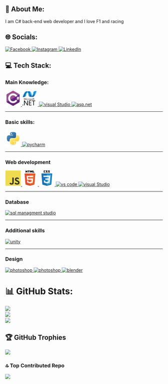 <h2>💫 About Me:</h2>
  <p>I am C# back-end web developer and I love F1 and racing</p>
  <section>
      <h2>🌐 Socials:</h2>
      <a href="https://facebook.com/stoyan.peev.520" target="_blank" rel="noreferrer">
          <img src="https://upload.wikimedia.org/wikipedia/en/thumb/0/04/Facebook_f_logo_%282021%29.svg/512px-Facebook_f_logo_%282021%29.svg.png?20210818083032" alt="Facebook" width="50" height="50"/>
      </a>
      <a href="https://instagram.com/_stoyan.peev.520_" target="_blank" rel="noreferrer">
          <img src="https://upload.wikimedia.org/wikipedia/commons/thumb/e/e7/Instagram_logo_2016.svg/132px-Instagram_logo_2016.svg.png?20210403190622" alt="Instagram" width="50" height="50"/>
      </a>
      <a href="https://linkedin.com/in/stoyan-peev-7777bb285" target="_blank" rel="noreferrer">
          <img src="https://upload.wikimedia.org/wikipedia/commons/thumb/8/81/LinkedIn_icon.svg/72px-LinkedIn_icon.svg.png?20210220164014" alt="LinkedIn" width="50" height="50"/>
      </a>
  </section>
  <h2>💻 Tech Stack:</h2>
  <div>
      <h3>Main Knowledge:</h3>
      <div>
          <a href="https://www.w3schools.com/cs/" target="_blank" rel="noreferrer"> 
              <img src="https://raw.githubusercontent.com/devicons/devicon/master/icons/csharp/csharp-original.svg" alt="csharp" width="50" height="50"/>
          </a>     
          <a href="https://dotnet.microsoft.com/" target="_blank" rel="noreferrer"> 
              <img src="https://raw.githubusercontent.com/devicons/devicon/master/icons/dot-net/dot-net-original-wordmark.svg" alt="dotnet" width="50"height="50"/>
          </a>
          <a href="https://visualstudio.microsoft.com/vs/" target="_blank" rel="noreferrer">
              <img src="https://upload.wikimedia.org/wikipedia/commons/thumb/2/2c/Visual_Studio_Icon_2022.svg/1024px-Visual_Studio_Icon_2022.svg.png?20221004110509" alt="visual Studio" height="50" width="50">
          </a>
        <a href="https://encrypted-tbn0.gstatic.com/images?q=tbn:ANd9GcTM-te3cOf127nhnfo3CACQzL-0rQlZlOawhruY3O7VD2AH77Yk1ynU7UHW_YfEcW84fmc&usqp=CAU" target="_blank" rel="noreferrer">
              <img src="https://encrypted-tbn0.gstatic.com/images?q=tbn:ANd9GcTM-te3cOf127nhnfo3CACQzL-0rQlZlOawhruY3O7VD2AH77Yk1ynU7UHW_YfEcW84fmc&usqp=CAU" alt="asp.net" height="50" width="50">
          </a>
      </div>
      <hr color="white">
      <h3>Basic skills:</h3>
      <div>
          <a href="https://www.python.org" target="_blank" rel="noreferrer"> 
              <img src="https://raw.githubusercontent.com/devicons/devicon/master/icons/python/python-original.svg" alt="python" width="50" height="50"/>
          </a>
          <a href="https://www.jetbrains.com/pycharm/" target="_blank" rel="noreferrer">
              <img src="https://upload.wikimedia.org/wikipedia/commons/thumb/1/1d/PyCharm_Icon.svg/512px-PyCharm_Icon.svg.png?20200803065702" alt="pycharm" width="50" height="50">
          </a>
      </div>
      <hr color="white">
      <h3>Web development</h3>
      <div>
          <a href="https://developer.mozilla.org/en-US/docs/Web/JavaScript" target="_blank" rel="noreferrer">
              <img src="https://raw.githubusercontent.com/devicons/devicon/master/icons/javascript/javascript-original.svg" alt="javascript" width="50" height="50"/>
          </a>
          <a href="https://www.w3.org/html/" target="_blank" rel="noreferrer">
              <img src="https://raw.githubusercontent.com/devicons/devicon/master/icons/html5/html5-original-wordmark.svg" alt="html5" width="50" height="50"/>
          </a>
          <a href="https://www.w3schools.com/css/" target="_blank" rel="noreferrer">
              <img src="https://raw.githubusercontent.com/devicons/devicon/master/icons/css3/css3-original-wordmark.svg" alt="css3" width="50" height="50"/>
          </a> 
          <a href="https://code.visualstudio.com/" target="_blank" rel="noreferrer">
              <img src="https://upload.wikimedia.org/wikipedia/commons/thumb/9/9a/Visual_Studio_Code_1.35_icon.svg/512px-Visual_Studio_Code_1.35_icon.svg.png?20210804221519" alt="vs code" width="50" height="50"/>
          </a>
        <a href="https://upload.wikimedia.org/wikipedia/commons/thumb/b/b2/Bootstrap_logo.svg/800px-Bootstrap_logo.svg.png" target="_blank" rel="noreferrer">
              <img src="https://upload.wikimedia.org/wikipedia/commons/thumb/b/b2/Bootstrap_logo.svg/800px-Bootstrap_logo.svg.png" alt="visual Studio" height="50" width="50">
          </a>
      </div>
      <hr color="white">
      <h3>Database</h3>
      <div>
          <a href="https://learn.microsoft.com/en-us/sql/ssms/download-sql-server-management-studio-ssms?view=sql-server-ver16" target="_blank" rel="noreferrer">
              <img src="https://cdn.worldvectorlogo.com/logos/microsoft-sql-server-1.svg" alt="sql managment studio" width="50" height="50"/>
          </a>
      </div>
      <hr color="white">
      <h3>Additional skills</h3>
      <div>
          <a href="https://unity.com/" target="_blank" rel="noreferrer">
              <img src="https://upload.vectorlogo.zone/logos/unity3d/images/33965117-e670-4b9a-88ef-084ee868bbf8.svg" alt="unity" width="50" height="50"/>
          </a>
      </div>
      <hr color="white">
      <h3>Design</h3>
      <div>
          <a href="https://www.photoshop.com/en" target="_blank" rel="noreferrer">
              <img src="https://upload.wikimedia.org/wikipedia/commons/thumb/a/af/Adobe_Photoshop_CC_icon.svg/512px-Adobe_Photoshop_CC_icon.svg.png?20200616073617" alt="photoshop" width="50" height="50"/> 
          </a>
          <a href="https://helpx.adobe.com/illustrator/using/whats-new.html" target="_blank" rel="noreferrer">
              <img src="https://upload.wikimedia.org/wikipedia/commons/thumb/f/fb/Adobe_Illustrator_CC_icon.svg/512px-Adobe_Illustrator_CC_icon.svg.png?20220814183839" alt="photoshop" width="50" height="50"/> 
          </a>
          <a href="https://www.blender.org/" target="_blank" rel="noreferrer">
              <img src="https://upload.wikimedia.org/wikipedia/commons/thumb/0/0c/Blender_logo_no_text.svg/120px-Blender_logo_no_text.svg.png" alt="blender" width="50" height="50"/>
          </a> 
      </div>
  </div>

  # 📊 GitHub Stats:
  ![](https://github-readme-stats.vercel.app/api?username=sspeev&theme=dark&hide_border=true&include_all_commits=false&count_private=false)<br/>
  ![](https://github-readme-streak-stats.herokuapp.com/?user=sspeev&theme=dark&hide_border=true)<br/>
  ![](https://github-readme-stats.vercel.app/api/top-langs/?username=sspeev&theme=dark&hide_border=true&include_all_commits=false&count_private=false&layout=compact)

  ## 🏆 GitHub Trophies
  ![](https://github-profile-trophy.vercel.app/?username=sspeev&theme=dark&no-frame=true&no-bg=true&margin-w=4)

  ### 🔝 Top Contributed Repo
  ![](https://github-contributor-stats.vercel.app/api?username=sspeev&limit=5&theme=dark&combine_all_yearly_contributions=true)
